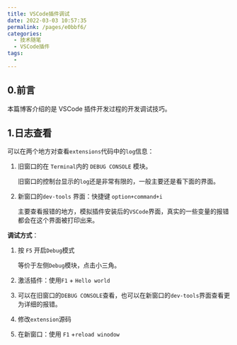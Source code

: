 ```yaml
---
title: VSCode插件调试
date: 2022-03-03 10:57:35
permalink: /pages/e0bbf6/
categories:
  - 技术随笔
  - VSCode插件
tags:
  - 
---
```




## 0.前言

本篇博客介绍的是 VSCode 插件开发过程的开发调试技巧。



## 1.日志查看

可以在两个地方对查看`extensions`代码中的`log`信息：

1. 旧窗口的在 `Terminal`内的 `DEBUG CONSOLE` 模块。

   旧窗口的控制台显示的`log`还是非常有限的，一般主要还是看下面的界面。

2. 新窗口的`dev-tools` 界面：快捷键 `option+command+i` 

    主要查看报错的地方，模拟插件安装后的`VSCode`界面，真实的一些变量的报错都会在这个界面被打印出来。



**调试方式**：

1. 按 `F5` 开启`Debug`模式

   等价于左侧`Debug`模块，点击小三角。

2. 激活插件：使用`F1` + `Hello world`

3. 可以在旧窗口的`DEBUG CONSOLE`查看，也可以在新窗口的`dev-tools`界面查看更为详细的报错。 

4. 修改`extension`源码

5. 在新窗口：使用 `F1` +`reload winodow`

